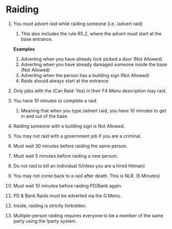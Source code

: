 # Raiding



1.  You must advert raid while raiding someone (i.e. /advert raid)

    1. This also includes the rule RS.2, where the advert must start at the base entrance.

    **Examples**

    1. Adverting when you have already lock picked a door (Not Allowed)
    2. Adverting when you have already damaged someone inside the base (Not Allowed)
    3. Adverting when the person has a building sign (Not Allowed)
    4. Raids should always start at the entrance.
2. Only jobs with the (Can Raid: Yes) in their F4 Menu description may raid.
3. You have 10 minutes to complete a raid.
   1. Meaning that when you type /advert raid, you have 10 minutes to get in and out of the base
4. Raiding someone with a building sign is Not Allowed.
5. You may not raid with a government job if you are a criminal.
6. Must wait 30 minutes before raiding the same person.
7. Must wait 5 minutes before raiding a new person.
8. Do not raid to kill an individual (Unless you are a hired Hitman)
9. You may not come back to a raid after death. This is NLR. (5 Minutes)
10. Must wait 10 minutes before raiding PD/Bank again.
11. PD & Bank Raids must be adverted via the G Menu.
12. Inside, raiding is strictly forbidden.
13. Multiple-person raiding requires everyone to be a member of the same party using the !party system.
